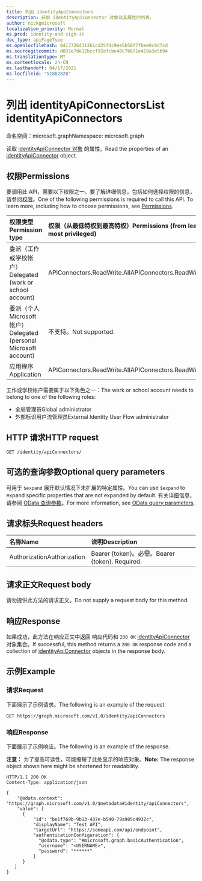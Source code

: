 ```yaml
---
title: 列出 identityApiConnectors
description: 获取 identityApiConnector 对象及其属性的列表。
author: nickgmicrosoft
localization_priority: Normal
ms.prod: identity-and-sign-in
doc_type: apiPageType
ms.openlocfilehash: 0417726431261cd25fdc9ee5b58f7fbee8c9d7cd
ms.sourcegitcommit: d033e7de12bccf92efcbe40c7b671e419a3e5b94
ms.translationtype: MT
ms.contentlocale: zh-CN
ms.lasthandoff: 04/17/2021
ms.locfileid: "51882828"
---
```

# <a name="list-identityapiconnectors"></a><span data-ttu-id="cb1b8-103">列出 identityApiConnectors</span><span class="sxs-lookup"><span data-stu-id="cb1b8-103">List identityApiConnectors</span></span>

<span data-ttu-id="cb1b8-104">命名空间：microsoft.graph</span><span class="sxs-lookup"><span data-stu-id="cb1b8-104">Namespace: microsoft.graph</span></span>

<span data-ttu-id="cb1b8-105">读取 [identityApiConnector 对象](../resources/identityapiconnector.md) 的属性。</span><span class="sxs-lookup"><span data-stu-id="cb1b8-105">Read the properties of an [identityApiConnector](../resources/identityapiconnector.md) object.</span></span>

## <a name="permissions"></a><span data-ttu-id="cb1b8-106">权限</span><span class="sxs-lookup"><span data-stu-id="cb1b8-106">Permissions</span></span>

<span data-ttu-id="cb1b8-p101">要调用此 API，需要以下权限之一。要了解详细信息，包括如何选择权限的信息，请参阅[权限](/graph/permissions-reference)。</span><span class="sxs-lookup"><span data-stu-id="cb1b8-p101">One of the following permissions is required to call this API. To learn more, including how to choose permissions, see [Permissions](/graph/permissions-reference).</span></span>

| <span data-ttu-id="cb1b8-109">权限类型</span><span class="sxs-lookup"><span data-stu-id="cb1b8-109">Permission type</span></span>                        | <span data-ttu-id="cb1b8-110">权限（从最低特权到最高特权）</span><span class="sxs-lookup"><span data-stu-id="cb1b8-110">Permissions (from least to most privileged)</span></span> |
| :------------------------------------- | :------------------------------------------ |
| <span data-ttu-id="cb1b8-111">委派（工作或学校帐户）</span><span class="sxs-lookup"><span data-stu-id="cb1b8-111">Delegated (work or school account)</span></span>     | <span data-ttu-id="cb1b8-112">APIConnectors.ReadWrite.All</span><span class="sxs-lookup"><span data-stu-id="cb1b8-112">APIConnectors.ReadWrite.All</span></span> |
| <span data-ttu-id="cb1b8-113">委派（个人 Microsoft 帐户）</span><span class="sxs-lookup"><span data-stu-id="cb1b8-113">Delegated (personal Microsoft account)</span></span> | <span data-ttu-id="cb1b8-114">不支持。</span><span class="sxs-lookup"><span data-stu-id="cb1b8-114">Not supported.</span></span>  |
| <span data-ttu-id="cb1b8-115">应用程序</span><span class="sxs-lookup"><span data-stu-id="cb1b8-115">Application</span></span>                            | <span data-ttu-id="cb1b8-116">APIConnectors.ReadWrite.All</span><span class="sxs-lookup"><span data-stu-id="cb1b8-116">APIConnectors.ReadWrite.All</span></span> |

<span data-ttu-id="cb1b8-117">工作或学校帐户需要属于以下角色之一：</span><span class="sxs-lookup"><span data-stu-id="cb1b8-117">The work or school account needs to belong to one of the following roles:</span></span>

* <span data-ttu-id="cb1b8-118">全局管理员</span><span class="sxs-lookup"><span data-stu-id="cb1b8-118">Global administrator</span></span>
* <span data-ttu-id="cb1b8-119">外部标识用户流管理员</span><span class="sxs-lookup"><span data-stu-id="cb1b8-119">External Identity User Flow administrator</span></span>

## <a name="http-request"></a><span data-ttu-id="cb1b8-120">HTTP 请求</span><span class="sxs-lookup"><span data-stu-id="cb1b8-120">HTTP request</span></span>

<!-- {
  "blockType": "ignored"
}
-->

``` http
GET /identity/apiConnectors/
```

## <a name="optional-query-parameters"></a><span data-ttu-id="cb1b8-121">可选的查询参数</span><span class="sxs-lookup"><span data-stu-id="cb1b8-121">Optional query parameters</span></span>

<span data-ttu-id="cb1b8-122">可用于 `$expand` 展开默认情况下未扩展的特定属性。</span><span class="sxs-lookup"><span data-stu-id="cb1b8-122">You can use `$expand` to expand specific properties that are not expanded by default.</span></span> <span data-ttu-id="cb1b8-123">有关详细信息，请参阅 [OData 查询参数](/graph/query-parameters)。</span><span class="sxs-lookup"><span data-stu-id="cb1b8-123">For more information, see [OData query parameters](/graph/query-parameters).</span></span>

## <a name="request-headers"></a><span data-ttu-id="cb1b8-124">请求标头</span><span class="sxs-lookup"><span data-stu-id="cb1b8-124">Request headers</span></span>

|<span data-ttu-id="cb1b8-125">名称</span><span class="sxs-lookup"><span data-stu-id="cb1b8-125">Name</span></span>|<span data-ttu-id="cb1b8-126">说明</span><span class="sxs-lookup"><span data-stu-id="cb1b8-126">Description</span></span>|
|:---|:---|
|<span data-ttu-id="cb1b8-127">Authorization</span><span class="sxs-lookup"><span data-stu-id="cb1b8-127">Authorization</span></span>|<span data-ttu-id="cb1b8-p103">Bearer {token}。必需。</span><span class="sxs-lookup"><span data-stu-id="cb1b8-p103">Bearer {token}. Required.</span></span>|

## <a name="request-body"></a><span data-ttu-id="cb1b8-130">请求正文</span><span class="sxs-lookup"><span data-stu-id="cb1b8-130">Request body</span></span>

<span data-ttu-id="cb1b8-131">请勿提供此方法的请求正文。</span><span class="sxs-lookup"><span data-stu-id="cb1b8-131">Do not supply a request body for this method.</span></span>

## <a name="response"></a><span data-ttu-id="cb1b8-132">响应</span><span class="sxs-lookup"><span data-stu-id="cb1b8-132">Response</span></span>

<span data-ttu-id="cb1b8-133">如果成功，此方法在响应正文中返回 响应代码和 `200 OK` [identityApiConnector](../resources/identityapiconnector.md) 对象集合。</span><span class="sxs-lookup"><span data-stu-id="cb1b8-133">If successful, this method returns a `200 OK` response code and a collection of [identityApiConnector](../resources/identityapiconnector.md) objects in the response body.</span></span>

## <a name="example"></a><span data-ttu-id="cb1b8-134">示例</span><span class="sxs-lookup"><span data-stu-id="cb1b8-134">Example</span></span>

### <a name="request"></a><span data-ttu-id="cb1b8-135">请求</span><span class="sxs-lookup"><span data-stu-id="cb1b8-135">Request</span></span>

<span data-ttu-id="cb1b8-136">下面展示了示例请求。</span><span class="sxs-lookup"><span data-stu-id="cb1b8-136">The following is an example of the request.</span></span>

<!-- {
  "blockType": "request",
  "name": "list_identityApiConnectors"
}
-->

``` http
GET https://graph.microsoft.com/v1.0/identity/apiConnectors
```

### <a name="response"></a><span data-ttu-id="cb1b8-137">响应</span><span class="sxs-lookup"><span data-stu-id="cb1b8-137">Response</span></span>

<span data-ttu-id="cb1b8-138">下面展示了示例响应。</span><span class="sxs-lookup"><span data-stu-id="cb1b8-138">The following is an example of the response.</span></span>

<span data-ttu-id="cb1b8-139">**注意：** 为了提高可读性，可能缩短了此处显示的响应对象。</span><span class="sxs-lookup"><span data-stu-id="cb1b8-139">**Note:** The response object shown here might be shortened for readability.</span></span>
<!-- {
  "blockType": "response",
  "truncated": true,
  "@odata.type": "microsoft.graph.identityApiConnector",
  "isCollection": true
} -->

``` http
HTTP/1.1 200 OK
Content-Type: application/json

{
    "@odata.context": "https://graph.microsoft.com/v1.0/$metadata#identity/apiConnectors",
    "value": [
      {
          "id": "be1f769b-9b13-437e-b540-79a905c4932c",
          "displayName": "Test API",
          "targetUrl": "https://someapi.com/api/endpoint",
          "authenticationConfiguration": {
            "@odata.type": "#microsoft.graph.basicAuthentication",
            "username": "<USERNAME>",
            "password": "******"
          }
      }
   ]
}
```
